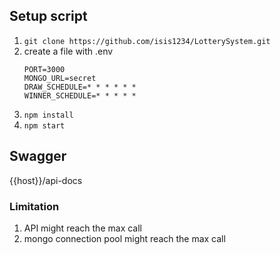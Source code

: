 ## Setup script
1. `git clone https://github.com/isis1234/LotterySystem.git`
2. create a file with .env
	```
	PORT=3000
	MONGO_URL=secret
	DRAW_SCHEDULE=* * * * * *
	WINNER_SCHEDULE=* * * * *
	```
3. `npm install`
4. `npm start`

## Swagger
{{host}}/api-docs

### Limitation
1. API might reach the max call
2. mongo connection pool might reach the max call